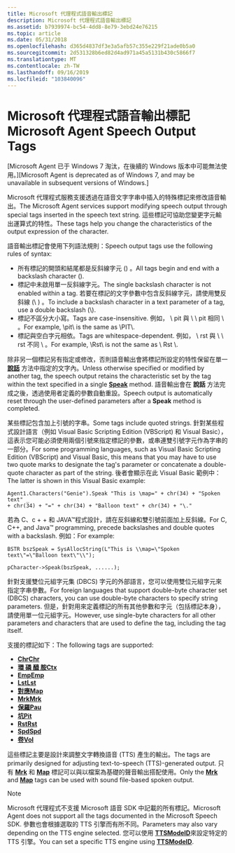 ```yaml
---
title: Microsoft 代理程式語音輸出標記
description: Microsoft 代理程式語音輸出標記
ms.assetid: b7939974-bc54-4dd8-8e79-3ebd24e76215
ms.topic: article
ms.date: 05/31/2018
ms.openlocfilehash: d365d4837df3e3a5afb57c355e229f21ade0b5a0
ms.sourcegitcommit: 2d531328b6ed82d4ad971a45a5131b430c5866f7
ms.translationtype: MT
ms.contentlocale: zh-TW
ms.lasthandoff: 09/16/2019
ms.locfileid: "103840096"
---
```

# <a name="microsoft-agent-speech-output-tags"></a><span data-ttu-id="acdb5-103">Microsoft 代理程式語音輸出標記</span><span class="sxs-lookup"><span data-stu-id="acdb5-103">Microsoft Agent Speech Output Tags</span></span>

<span data-ttu-id="acdb5-104">\[Microsoft Agent 已于 Windows 7 淘汰，在後續的 Windows 版本中可能無法使用。\]</span><span class="sxs-lookup"><span data-stu-id="acdb5-104">\[Microsoft Agent is deprecated as of Windows 7, and may be unavailable in subsequent versions of Windows.\]</span></span>

<span data-ttu-id="acdb5-105">Microsoft 代理程式服務支援透過在語音文字字串中插入的特殊標記來修改語音輸出。</span><span class="sxs-lookup"><span data-stu-id="acdb5-105">The Microsoft Agent services support modifying speech output through special tags inserted in the speech text string.</span></span> <span data-ttu-id="acdb5-106">這些標記可協助您變更字元輸出運算式的特性。</span><span class="sxs-lookup"><span data-stu-id="acdb5-106">These tags help you change the characteristics of the output expression of the character.</span></span>

<span data-ttu-id="acdb5-107">語音輸出標記會使用下列語法規則：</span><span class="sxs-lookup"><span data-stu-id="acdb5-107">Speech output tags use the following rules of syntax:</span></span>

-   <span data-ttu-id="acdb5-108">所有標記的開頭和結尾都是反斜線字元 (\) 。</span><span class="sxs-lookup"><span data-stu-id="acdb5-108">All tags begin and end with a backslash character (\).</span></span>
-   <span data-ttu-id="acdb5-109">標記中未啟用單一反斜線字元。</span><span class="sxs-lookup"><span data-stu-id="acdb5-109">The single backslash character is not enabled within a tag.</span></span> <span data-ttu-id="acdb5-110">若要在標記的文字參數中包含反斜線字元，請使用雙反斜線 (\\ \) 。</span><span class="sxs-lookup"><span data-stu-id="acdb5-110">To include a backslash character in a text parameter of a tag, use a double backslash (\\\).</span></span>
-   <span data-ttu-id="acdb5-111">標記不區分大小寫。</span><span class="sxs-lookup"><span data-stu-id="acdb5-111">Tags are case-insensitive.</span></span> <span data-ttu-id="acdb5-112">例如， \\ pit 與 \\ \\ pit 相同 \\ 。</span><span class="sxs-lookup"><span data-stu-id="acdb5-112">For example, \\pit\\ is the same as \\PIT\\.</span></span>
-   <span data-ttu-id="acdb5-113">標記與空白字元相依。</span><span class="sxs-lookup"><span data-stu-id="acdb5-113">Tags are whitespace-dependent.</span></span> <span data-ttu-id="acdb5-114">例如， \\ rst 與 \\ \\ rst 不同 \\ 。</span><span class="sxs-lookup"><span data-stu-id="acdb5-114">For example, \\Rst\\ is not the same as \\ Rst \\.</span></span>

<span data-ttu-id="acdb5-115">除非另一個標記另有指定或修改，否則語音輸出會將標記所設定的特性保留在單一 [**說話**](speak-method.md) 方法中指定的文字內。</span><span class="sxs-lookup"><span data-stu-id="acdb5-115">Unless otherwise specified or modified by another tag, the speech output retains the characteristic set by the tag within the text specified in a single [**Speak**](speak-method.md) method.</span></span> <span data-ttu-id="acdb5-116">語音輸出會在 **說話** 方法完成之後，透過使用者定義的參數自動重設。</span><span class="sxs-lookup"><span data-stu-id="acdb5-116">Speech output is automatically reset through the user-defined parameters after a **Speak** method is completed.</span></span>

<span data-ttu-id="acdb5-117">某些標記包含加上引號的字串。</span><span class="sxs-lookup"><span data-stu-id="acdb5-117">Some tags include quoted strings.</span></span> <span data-ttu-id="acdb5-118">針對某些程式設計語言（例如 Visual Basic Scripting Edition (VBScript) 和 Visual Basic），這表示您可能必須使用兩個引號來指定標記的參數，或串連雙引號字元作為字串的一部分。</span><span class="sxs-lookup"><span data-stu-id="acdb5-118">For some programming languages, such as Visual Basic Scripting Edition (VBScript) and Visual Basic, this means that you may have to use two quote marks to designate the tag's parameter or concatenate a double-quote character as part of the string.</span></span> <span data-ttu-id="acdb5-119">後者會顯示在此 Visual Basic 範例中：</span><span class="sxs-lookup"><span data-stu-id="acdb5-119">The latter is shown in this Visual Basic example:</span></span>


```
Agent1.Characters("Genie").Speak "This is \map=" + chr(34) + "Spoken text" _
+ chr(34) + "=" + chr(34) + "Balloon text" + chr(34) + "\."
```



<span data-ttu-id="acdb5-120">若為 C、c + + 和 JAVA™程式設計，請在反斜線和雙引號前面加上反斜線。</span><span class="sxs-lookup"><span data-stu-id="acdb5-120">For C, C++, and Java™ programming, precede backslashes and double quotes with a backslash.</span></span> <span data-ttu-id="acdb5-121">例如：</span><span class="sxs-lookup"><span data-stu-id="acdb5-121">For example:</span></span>


```
BSTR bszSpeak = SysAllocString(L"This is \\map=\"Spoken text\"=\"Balloon text\"\\");

pCharacter->Speak(bszSpeak, ......);
```



<span data-ttu-id="acdb5-122">針對支援雙位元組字元集 (DBCS) 字元的外部語言，您可以使用雙位元組字元來指定字串參數。</span><span class="sxs-lookup"><span data-stu-id="acdb5-122">For foreign languages that support double-byte character set (DBCS) characters, you can use double-byte characters to specify string parameters.</span></span> <span data-ttu-id="acdb5-123">但是，針對用來定義標記的所有其他參數和字元（包括標記本身），請使用單一位元組字元。</span><span class="sxs-lookup"><span data-stu-id="acdb5-123">However, use single-byte characters for all other parameters and characters that are used to define the tag, including the tag itself.</span></span>

<span data-ttu-id="acdb5-124">支援的標記如下：</span><span class="sxs-lookup"><span data-stu-id="acdb5-124">The following tags are supported:</span></span>

-   [<span data-ttu-id="acdb5-125">**Chr**</span><span class="sxs-lookup"><span data-stu-id="acdb5-125">**Chr**</span></span>](chr-tag.md)
-   [<span data-ttu-id="acdb5-126">**環 磷 醯 胺**</span><span class="sxs-lookup"><span data-stu-id="acdb5-126">**Ctx**</span></span>](ctx-tag.md)
-   [<span data-ttu-id="acdb5-127">**Emp**</span><span class="sxs-lookup"><span data-stu-id="acdb5-127">**Emp**</span></span>](emp-tag.md)
-   [<span data-ttu-id="acdb5-128">**Lst**</span><span class="sxs-lookup"><span data-stu-id="acdb5-128">**Lst**</span></span>](lst-tag.md)
-   [<span data-ttu-id="acdb5-129">**對應**</span><span class="sxs-lookup"><span data-stu-id="acdb5-129">**Map**</span></span>](map-tag.md)
-   [<span data-ttu-id="acdb5-130">**Mrk**</span><span class="sxs-lookup"><span data-stu-id="acdb5-130">**Mrk**</span></span>](mrk-tag.md)
-   [<span data-ttu-id="acdb5-131">**保羅**</span><span class="sxs-lookup"><span data-stu-id="acdb5-131">**Pau**</span></span>](pau-tag.md)
-   [<span data-ttu-id="acdb5-132">**坑**</span><span class="sxs-lookup"><span data-stu-id="acdb5-132">**Pit**</span></span>](pit-tag.md)
-   [<span data-ttu-id="acdb5-133">**Rst**</span><span class="sxs-lookup"><span data-stu-id="acdb5-133">**Rst**</span></span>](rst-tag.md)
-   [<span data-ttu-id="acdb5-134">**Spd**</span><span class="sxs-lookup"><span data-stu-id="acdb5-134">**Spd**</span></span>](spd-tag.md)
-   [<span data-ttu-id="acdb5-135">**卷**</span><span class="sxs-lookup"><span data-stu-id="acdb5-135">**Vol**</span></span>](vol-tag.md)

<span data-ttu-id="acdb5-136">這些標記主要是設計來調整文字轉換語音 (TTS) 產生的輸出。</span><span class="sxs-lookup"><span data-stu-id="acdb5-136">The tags are primarily designed for adjusting text-to-speech (TTS)-generated output.</span></span> <span data-ttu-id="acdb5-137">只有 [**Mrk**](mrk-tag.md) 和 [**Map**](map-tag.md) 標記可以與以檔案為基礎的聲音輸出搭配使用。</span><span class="sxs-lookup"><span data-stu-id="acdb5-137">Only the [**Mrk**](mrk-tag.md) and [**Map**](map-tag.md) tags can be used with sound file-based spoken output.</span></span>

> [!Note]  
> <span data-ttu-id="acdb5-138">Microsoft 代理程式不支援 Microsoft 語音 SDK 中記載的所有標記。</span><span class="sxs-lookup"><span data-stu-id="acdb5-138">Microsoft Agent does not support all the tags documented in the Microsoft Speech SDK.</span></span> <span data-ttu-id="acdb5-139">參數也會根據選取的 TTS 引擎而有所不同。</span><span class="sxs-lookup"><span data-stu-id="acdb5-139">Parameters may also vary depending on the TTS engine selected.</span></span> <span data-ttu-id="acdb5-140">您可以使用 [**TTSModeID**](ttsmodeid-property.md)來設定特定的 TTS 引擎。</span><span class="sxs-lookup"><span data-stu-id="acdb5-140">You can set a specific TTS engine using [**TTSModeID**](ttsmodeid-property.md).</span></span>

 

 

 




